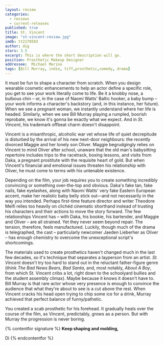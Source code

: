 ```yaml
---
layout: review
categories: 
  - reviews
  - current-releases
published: true
title: St. Vincent
image: "st-vincent-review.jpg"
imdb: tt2170593
author: dig
stars: 3.5
excerpt: This is where the short description will go.
position: Prosthetic Makeup Designer
addressee:  Michael Marino
tags: [Bill Murray, indie, tiff,prosthetic,comedy, drama]
---
```

It must be fun to shape a character from scratch. When you design wearable cosmetic enhancements to help an actor define a specific role, you get to see your work literally come to life. Be it a knobby nose, a bulbous chin – or, in the case of Naomi Watts' Baltic hooker, a baby bump – your work informs a character's backstory (and, in this instance, her future). When we see a pregnant woman, we instantly understand where her life is headed. Similarly, when we see Bill Murray playing a rumpled, boorish reprobate, we know it's gonna be exactly what we expect. And in _St. Vincent_, his trademark offbeat charm doesn't disappoint.

Vincent is a misanthropic, alcoholic war vet whose life of quiet decrepitude is disturbed by the arrival of his new next-door neighbours: the recently divorced Maggie and her lonely son Oliver. Maggie begrudgingly relies on Vincent to mind Oliver after school, unaware that the old man's babysitting repertoire includes trips to the racetrack, boxing lessons, and visits from Daka, a pregnant prostitute with the requisite heart of gold. But when Vincent's financial and emotional issues threaten his relationship with Oliver, he must come to terms with his untenable existence.

Depending on the film, your job requires you to create something incredibly convincing or something over-the-top and obvious. Daka's fake tan, fake nails, fake eyelashes, along with Naomi Watts' very fake Eastern European accent, make her realistic baby belly stick out—and not necessarily in the way you intended. Perhaps first-time feature director and writer Theodore Melfi relies too heavily on clichéd cinematic shorthand instead of trusting his characters and their actions to move the story forward. The few relationships Vincent has – with Daka, his bookie, his bartender, and Maggie and Oliver – are all strained. Yet they never seem beyond repair. The tension, therefore, feels manufactured. Luckily, though much of the drama is telegraphed, the cast – particularly newcomer Jaeden Lieberher as Oliver – has enough chemistry to overcome the unexceptional script's shortcomings.

The materials used to create prosthetics haven't changed much in the last few decades, so it's technique that separates a layperson from an artist. _St. Vincent_ doesn't try too hard to stand out in the reluctant father-figure genre (think _The Bad News Bears, Bad Santa_, and, most notably, _About A Boy_, from which St. Vincent cribs a lot, right down to the schoolyard bullies and the student assembly climax). Maybe because it knows it doesn't have to. Bill Murray is that rare actor whose very presence is enough to convince the audience that what they're about to see is a cut above the rest. When Vincent cracks his head open trying to chip some ice for a drink, Murray achieved that perfect balance of funny/pathetic.

You created a scab prosthetic for his forehead. It gradually heals over the course of the film, as Vincent, predictably, grows as a person. But with Murray the progression is never boring.

{% contentfor signature %}**Keep shaping and molding,**

Di
{% endcontentfor %}
